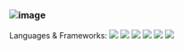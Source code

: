 ### ![image](https://github.com/user-attachments/assets/b187c9f1-c607-41aa-806c-ab98934256b2)


Languages & Frameworks: 
<img src="https://img.shields.io/badge/Python-3776AB?style=for-the-badge&logo=python&logoColor=white"/>
<img src="https://img.shields.io/badge/Bash-121011?style=for-the-badge&logo=gnu-bash&logoColor=white"/>
<img src="https://img.shields.io/badge/PowerShell-5391FE?style=for-the-badge&logo=powershell&logoColor=white"/>
<img src="https://img.shields.io/badge/Django-092E20?style=for-the-badge&logo=django&logoColor=white"/>
<img src="https://img.shields.io/badge/Flask-000000?style=for-the-badge&logo=flask&logoColor=white"/>
<img src="https://img.shields.io/badge/FastAPI-009688?style=for-the-badge&logo=fastapi&logoColor=white"/>

